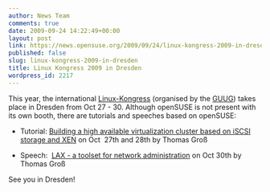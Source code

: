 ```yaml
---
author: News Team
comments: true
date: 2009-09-24 14:22:49+00:00
layout: post
link: https://news.opensuse.org/2009/09/24/linux-kongress-2009-in-dresden/
published: false
slug: linux-kongress-2009-in-dresden
title: Linux Kongress 2009 in Dresden
wordpress_id: 2217
---
```


This year, the international [Linux-Kongress](//www.linux-kongress.org/2009/) (organised by the [GUUG](//www.guug.de/)) takes place in Dresden from Oct 27 - 30. Although openSUSE is not present with its own booth, there are tutorials and speeches based on openSUSE:



	
  * Tutorial: [Building a high available virtualization cluster based on iSCSI storage and XEN](//www.linux-kongress.org/2009/abstracts.html#1_1_3) on Oct  27th and 28th by Thomas Groß

	
  * Speech:  [LAX - a toolset for network administration](//www.linux-kongress.org/2009/abstracts.html#4_2_2) on Oct 30th by Thomas Groß



See you in Dresden!
